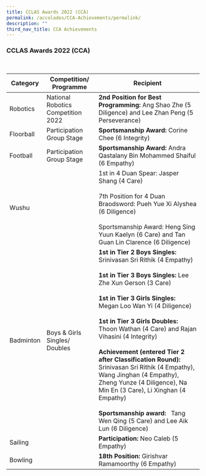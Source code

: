 ```yaml
---
title: CCLAS Awards 2022 (CCA)
permalink: /accolades/CCA-Achievements/permalink/
description: ""
third_nav_title: CCA Achievements
---
```

### CCLAS Awards 2022 (CCA)
<br>

| Category | Competition/ Programme | Recipient |
| -------- | -------- | -------- |
| Robotics     | National Robotics Competition 2022     | **2nd Position for Best Programming:**  Ang Shao Zhe (5 Diligence) and Lee Zhan Peng (5 Perseverance)|
Floorball|Participation Group Stage|**Sportsmanship Award:** Corine Chee (6 Integrity)
|Football|Participation Group Stage|**Sportsmanship Award:** Andra Qastalany Bin Mohammed Shaiful (6 Empathy)
|Wushu||1st in 4 Duan Spear: Jasper Shang (4 Care)<br><br>7th Position for 4 Duan Braodsword: Pueh Yue Xi Alyshea (6 Diligence)<br><br>Sportsmanship Award: Heng Sing Yuun Kaelyn (6 Care) and Tan Guan Lin Clarence (6 Diligence)
|Badminton|Boys & Girls Singles/ Doubles|**1st in Tier 2 Boys Singles:**  Srinivasan Sri Rithik (4 Empathy)<br><br>**1st in Tier 3 Boys Singles:** Lee Zhe Xun Gerson (3 Care)<br><br>**1st in Tier 3 Girls Singles:** Megan Loo Wan Yi (4 Diligence)<br><br>**1st in Tier 3 Girls Doubles:** Thoon Wathan (4 Care) and Rajan Vihasini (4 Integrity)<br><br>**Achievement (entered Tier 2 after Classification Round):** Srinivasan Sri Rithik (4 Empathy), Wang Jinghan (4 Empathy), Zheng Yunze (4 Diligence), Na Min En (3 Care), Li Xinghan (4 Empathy)<br><br>**Sportsmanship award:**   Tang Wen Qing (5 Care) and Lee Aik Lun (6 Diligence)
|Sailing||**Participation:** Neo Caleb (5 Empathy)
|Bowling||**18th Position:** Girishvar Ramamoorthy (6 Empathy)

